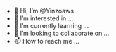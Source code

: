 - 👋 Hi, I’m @Yinzoaws
- 👀 I’m interested in ...
- 🌱 I’m currently learning ...
- 💞️ I’m looking to collaborate on ...
- 📫 How to reach me ...

<!---
Yinzoaws/Yinzoaws is a ✨ special ✨ repository because its `README.md` (this file) appears on your GitHub profile.
You can click the Preview link to take a look at your changes.
--->
